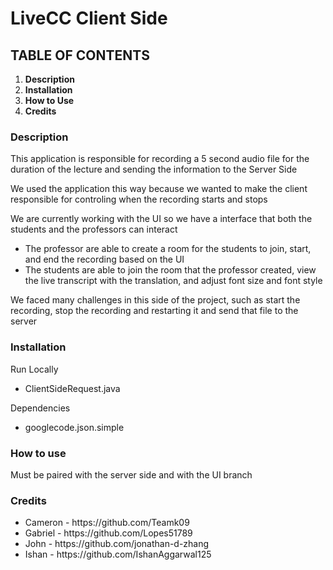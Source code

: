 <h1>LiveCC Client Side</h1>

<h2><b>TABLE OF CONTENTS</b></h2>
<ol>
<li><b>Description</b></li>
<li><b>Installation</b></li>
<li><b>How to Use</b></li>
<li><b>Credits</b></li>
</ol>

<h3>Description</h3>
 This application is responsible for recording a 5 second audio file for the duration of the lecture and sending the information to the Server Side
 
 We used the application this way because we wanted to make the client responsible for controling when the recording starts and stops
 
 We are currently working with the UI so we have a interface that both the students and the professors can interact
 <ul>
 <li>The professor are able to create a room for the students to join, start, and end the recording based on the UI</li>
 <li>The students are able to join the room that the professor created, view the live transcript with the translation, and adjust font size and font style</li>
 </ul>
 
 We faced many challenges in this side of the project, such as start the recording, stop the recording and restarting it and send that file to the server 
 
 <h3>Installation</h3>
 
 Run Locally
<ul>
<li>ClientSideRequest.java</li>
</ul>
Dependencies
<ul>
<li>googlecode.json.simple</li>
</ul>

<h3>How to use</h3>
Must be paired with the server side and with the UI branch


<h3>Credits</h3>
<ul>
<li>Cameron - https://github.com/Teamk09</li>
<li>Gabriel - https://github.com/Lopes51789</li>
<li>John - https://github.com/jonathan-d-zhang</li>
<li>Ishan - https://github.com/IshanAggarwal125</li>
</ul>
